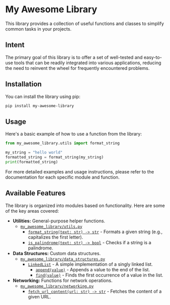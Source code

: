 # My Awesome Library

This library provides a collection of useful functions and classes to simplify common tasks in your projects.

## Intent

The primary goal of this library is to offer a set of well-tested and easy-to-use tools that can be readily integrated into various applications, reducing the need to reinvent the wheel for frequently encountered problems.

## Installation

You can install the library using pip:

```bash
pip install my-awesome-library
```

## Usage

Here's a basic example of how to use a function from the library:

```python
from my_awesome_library.utils import format_string

my_string = "hello world"
formatted_string = format_string(my_string)
print(formatted_string)
```

For more detailed examples and usage instructions, please refer to the documentation for each specific module and function.

## Available Features

The library is organized into modules based on functionality. Here are some of the key areas covered:

* **Utilities:** General-purpose helper functions.
  * [`my_awesome_library/utils.py`](my_awesome_library/utils.py)
    * [`format_string(text: str) -> str`](my_awesome_library/utils.py#L5) - Formats a given string (e.g., capitalizes the first letter).
    * [`is_palindrome(text: str) -> bool`](my_awesome_library/utils.py#L15) - Checks if a string is a palindrome.
* **Data Structures:** Custom data structures.
  * [`my_awesome_library/data_structures.py`](my_awesome_library/data_structures.py)
    * [`LinkedList`](my_awesome_library/data_structures.py#L5) - A simple implementation of a singly linked list.
      * [`append(value)`](my_awesome_library/data_structures.py#L15) - Appends a value to the end of the list.
      * [`find(value)`](my_awesome_library/data_structures.py#L25) - Finds the first occurrence of a value in the list.
* **Networking:** Functions for network operations.
  * [`my_awesome_library/networking.py`](my_awesome_library/networking.py)
    * [`fetch_url_content(url: str) -> str`](my_awesome_library/networking.py#L5) - Fetches the content of a given URL.
